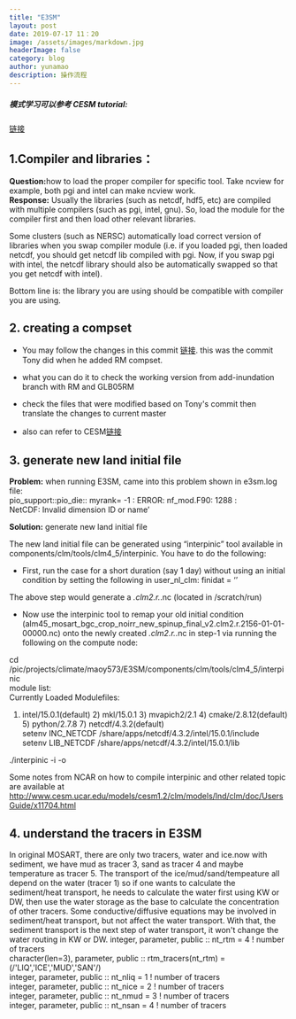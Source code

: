 ```yaml
---
title: "E3SM"
layout: post
date: 2019-07-17 11：20
image: /assets/images/markdown.jpg
headerImage: false
category: blog
author: yunamao
description: 操作流程
---
```


##### 模式学习可以参考 CESM tutorial: 
[链接](http://www.cesm.ucar.edu/events/tutorials/?ref=nav)

##  <strong>1.Compiler and libraries：</strong>
<strong>Question:</strong>how to load the proper compiler for specific tool. Take ncview for example,  both pgi and intel can make ncview work. <br>
<strong>Response:</strong>
Usually the libraries (such as netcdf, hdf5, etc) are compiled with multiple compilers (such as pgi, intel, gnu). So, load the module for the compiler first and then load other relevant libraries.  <br>

Some clusters (such as NERSC) automatically load correct version of libraries when you swap compiler module (i.e. if you loaded pgi,
 then loaded netcdf, you should get netcdf lib compiled with pgi. Now, if you swap pgi with intel, the netcdf library should also be
 automatically swapped so that you get netcdf with intel).<br>

Bottom line is: the library you are using should be compatible with compiler you are using.<br>


## <strong>2. creating a compset</strong>
- You may follow the changes in this commit
[链接](https://github.com/hydrotian/ACME/commit/26e5516fef8d1b1db7f0d08c87fdbe016ee2f2d2).
this was the commit Tony did when he added RM compset.

- what you can do it to check the working version from add-inundation branch with RM and GLB05RM
- check the files that were modified based on Tony's commit
then translate the changes to current master
- also can refer to CESM[链接](http://www.cesm.ucar.edu/models/cesm1.2/cesm/doc/usersguide/c513.html)

## <strong>3. generate new land initial file</strong>
<strong>Problem:</strong> when running E3SM, came into this problem shown in e3sm.log file: <br>
pio_support::pio_die:: myrank=          -1 : ERROR: nf_mod.F90:        1288 : <br>
 NetCDF: Invalid dimension ID or name’<br>
 
<strong>Solution:</strong> generate new land initial file
 
The new land initial file can be generated using “interpinic” tool available in components/clm/tools/clm4_5/interpinic. You have to do the following:<br>

- First, run the case for a short duration (say 1 day) without using an initial condition by setting the following in user_nl_clm:
finidat = ‘’ <br>

The above step would generate a *.clm2.r.*.nc (located in /scratch/run)<br>

- Now use the interpinic tool to remap your old initial condition (alm45_mosart_bgc_crop_noirr_new_spinup_final_v2.clm2.r.2156-01-01-00000.nc) onto the newly created *.clm2.r.*.nc in step-1 via running the following on the compute node:<br>

cd /pic/projects/climate/maoy573/E3SM/components/clm/tools/clm4_5/interpinic<br>
module list:<br>
Currently Loaded Modulefiles:<br>
  1) intel/15.0.1(default) 2) mkl/15.0.1 3) mvapich2/2.1  4) cmake/2.8.12(default)  5) python/2.7.8     7) netcdf/4.3.2(default)<br>
setenv INC_NETCDF /share/apps/netcdf/4.3.2/intel/15.0.1/include<br>
setenv LIB_NETCDF /share/apps/netcdf/4.3.2/intel/15.0.1/lib<br>

./interpinic -i <path-to-old-initial-condition> -o <path-to-new-restart-file><br>

Some notes from NCAR on how to compile interpinic and other related topic are available at <br> http://www.cesm.ucar.edu/models/cesm1.2/clm/models/lnd/clm/doc/UsersGuide/x11704.html<br>

## <strong>4. understand the tracers in E3SM</strong>
In original MOSART, there are only two tracers, water and ice.now with sediment, we have mud as tracer 3, sand as tracer 4
and maybe temperature as tracer 5. The transport of the ice/mud/sand/tempeature all depend on the water (tracer 1)
so if one wants to calculate the sediment/heat transport, he needs to calculate the water first using KW or DW, then use the water storage as the base to calculate the concentration of other tracers. Some conductive/diffusive equations may be involved in sediment/heat transport, but not affect the water transport. With that, the sediment transport is the next step of water transport, it won't change the water routing in KW or DW.
 integer, parameter, public :: nt_rtm = 4    ! number of tracers <br>
  character(len=3), parameter, public :: rtm_tracers(nt_rtm) =  (/'LIQ','ICE','MUD','SAN'/) <br>
  integer, parameter, public :: nt_nliq = 1    ! number of tracers <br>
  integer, parameter, public :: nt_nice = 2    ! number of tracers <br>
  integer, parameter, public :: nt_nmud = 3    ! number of tracers <br>
  integer, parameter, public :: nt_nsan = 4    ! number of tracers <br>
